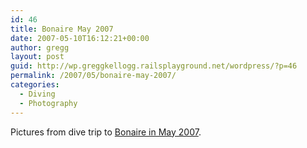 ```yaml
---
id: 46
title: Bonaire May 2007
date: 2007-05-10T16:12:21+00:00
author: gregg
layout: post
guid: http://wp.greggkellogg.railsplayground.net/wordpress/?p=46
permalink: /2007/05/bonaire-may-2007/
categories:
  - Diving
  - Photography
---
```

Pictures from dive trip to [Bonaire in May 2007](http://greggkellogg.net/galleries/Bonaire%202007-05/index.html).